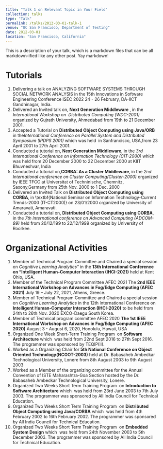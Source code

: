 ```yaml
---
title: "Talk 1 on Relevant Topic in Your Field"
collection: talks
type: "Talk"
permalink: /talks/2012-03-01-talk-1
venue: "UC San Francisco, Department of Testing"
date: 2012-03-01
location: "San Francisco, California"
---
```


This is a description of your talk, which is a markdown files that can be all markdown-ified like any other post. Yay markdown!


# Tutorials
1. Delivering a talk on ANALYZING SOFTWARE SYSTEMS THROUGH SOCIAL NETWORK ANALYSIS in the 15th Innovations in Software Engineering Conference ISEC 2022 24 - 26 February, DA-IICT Gandhinagar, India.
2. Delivered an Invited talk on, **Next Generation Middleware** , in the *International Workshop on  Distributed Computing (WDC-2001)* organized by Gujrath University, Ahmedabad from 19th to 21 December 2001. 
3. Accepted a Tutorial on **Distributed Object Computing using Java/ORB** in the*International Conference on Parallel System and Distributed Symposium (IPDPS 2001)* which was held  in Sanfrancisco, USA,from 23 April 2001 to 27th April 2001.
4. Conducted a tutorial on, **Next Generation Middleware**, in the *3rd International Conference on Information Technology (CIT-2000)* which was held from 20 December 2000 to 22 December 2000 at KIIT Bhuvneshvar, India
5. Conducted a tutorial on,**CORBA: As a Cluster Middleware**, in the *2nd International conference on Cluster Computing(Cluster-2000)* organized by  IEEE TFCC at Universitat of Techninische, Chemnitz, Saxony,Germany from 25th Nov. 2000 to 1 Dec. 2000 
6. Delivered an Invited Talk on **Distributed Object Computing using CORBA**, in \textbf{National Seminar on Information Technology-Current Trends-2000 (IT-CT2000)} on 23/01/2000 organized by University of Amaravati, Amaravati. 
7. Conducted a tutorial on, **Distributed Object Computing using CORBA**, in the *7th International conference on Advanced Computing (ADCOM-99)* held from 20/12/199 to 22/12/1999 organized by University of Roorkee.
 


# Organizational Activities  
 
1.  Member of Technical Program Committee and Chaired a special session on *Cognitive Learning Analytics”* in the **13th International Conference on “Intelligent Human-Computer Interaction (IHCI-2021)**  held at Kent Ohio, USA.
2.  Member of the Technical Program Committee AFEC 2021 The **2nd IEEE International Workshop on Advances in Fog/Edge Computing (AFEC 2021)** July 19 – July 22, 2021, Athens, Greece.
3.  Member of Technical Program Committee and Chaired a special session on *Cognitive Learning Analytics* in the 12th International Conference on **Intelligent Human-Computer Interaction (IHCI-2020)** to be held from 24th to 26th Nov. 2020 EXCO-Daegu South Korea.
4.  Member of Technical program committee  AFEC 2020 **The 1st IEEE International Workshop on Advances in Fog/Edge Computing (AFEC 2020)** August 3 - August 6, 2020, Honolulu, Hawaii, USA
5.  Organized One Week Short-Term Training Program  on **Software Architecture** which  was held from 22nd Sept 2016 to 27th Sept 2016. The programmer was sponsored by TEQIP(II). 
6.  Worked as a  Organizing Chair for **5th National Conference on Object Oriented Technology(NCOOT-2003)** held at Dr. Babasaheb Ambedkar Technological University, Lonere from 8th August 2003 to 9th August 2003 
7.  Worked as a Member of the organizing committee for the Annual Convention of ISTE Maharashtra-Goa Section hosted by the Dr. Babasaheb Ambedkar Technological University, Lonere.
8.  Organized Two Weeks Short Term Training Program  on **Introduction to Software Architecture**  which  was held from 23rd June 2003 to 7th July 2003. The programmer was sponsored by All India Council for Technical Education. 
9.  Organized Two Weeks Short Term Training Program  on  **Distributed Object Computing using Java/CORBA** which  was held from 4th February 2002 to 16th February 2002. The programmer was sponsored by All India Council for Technical Education. 
10.  Organized Two Weeks Short Term Training Program  on **Embedded System Design** which  was held from 24th November 2003 to 5th December 2003. The 
programmer was sponsored by All India Council for Technical Education.
